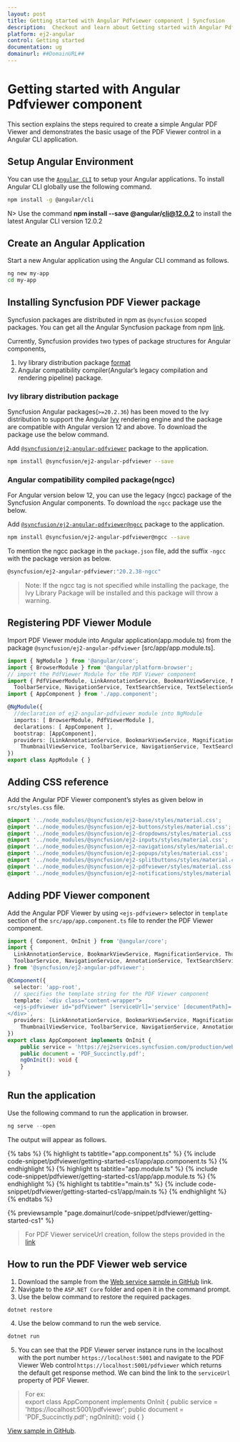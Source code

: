 ```yaml
---
layout: post
title: Getting started with Angular Pdfviewer component | Syncfusion
description:  Checkout and learn about Getting started with Angular Pdfviewer component of Syncfusion Essential JS 2 and more details.
platform: ej2-angular
control: Getting started 
documentation: ug
domainurl: ##DomainURL##
---
```


# Getting started with Angular Pdfviewer component

This section explains the steps required to create a simple Angular PDF Viewer and demonstrates the basic usage of the PDF Viewer control in a Angular CLI application.

## Setup Angular Environment

You can use the [`Angular CLI`](https://github.com/angular/angular-cli) to setup your Angular applications.
To install Angular CLI globally use the following command.

```bash
npm install -g @angular/cli
```

N> Use the command **npm install --save @angular/cli@12.0.2** to install the latest Angular CLI version 12.0.2

## Create an Angular Application

Start a new Angular application using the Angular CLI command as follows.

```bash
ng new my-app
cd my-app
```

## Installing Syncfusion PDF Viewer package

Syncfusion packages are distributed in npm as `@syncfusion` scoped packages. You can get all the Angular Syncfusion package from npm [link]( https://www.npmjs.com/search?q=%40syncfusion%2Fej2-angular- ).

Currently, Syncfusion provides two types of package structures for Angular components,
1. Ivy library distribution package [format](https://angular.io/guide/angular-package-format#angular-package-format)
2. Angular compatibility compiler(Angular’s legacy compilation and rendering pipeline) package.

### Ivy library distribution package

Syncfusion Angular packages(`>=20.2.36`) has been moved to the Ivy distribution to support the Angular [Ivy](https://docs.angular.lat/guide/ivy) rendering engine and the package are compatible with Angular version 12 and above. To download the package use the below command.

Add [`@syncfusion/ej2-angular-pdfviewer`](https://www.npmjs.com/package/@syncfusion/ej2-angular-pdfviewer/v/20.2.38) package to the application.

```bash
npm install @syncfusion/ej2-angular-pdfviewer --save
```

### Angular compatibility compiled package(ngcc)

For Angular version below 12, you can use the legacy (ngcc) package of the Syncfusion Angular components. To download the `ngcc` package use the below.

Add [`@syncfusion/ej2-angular-pdfviewer@ngcc`](https://www.npmjs.com/package/@syncfusion/ej2-angular-pdfviewer/v/20.2.38-ngcc) package to the application.

```bash
npm install @syncfusion/ej2-angular-pdfviewer@ngcc --save
```

To mention the ngcc package in the `package.json` file, add the suffix `-ngcc` with the package version as below.

```bash
@syncfusion/ej2-angular-pdfviewer:"20.2.38-ngcc"
```

>Note: If the ngcc tag is not specified while installing the package, the Ivy Library Package will be installed and this package will throw a warning.

## Registering PDF Viewer Module

Import PDF Viewer module into Angular application(app.module.ts) from the package `@syncfusion/ej2-angular-pdfviewer` [src/app/app.module.ts].

```typescript
import { NgModule } from '@angular/core';
import { BrowserModule } from '@angular/platform-browser';
// import the PdfViewer Module for the PDF Viewer component
import { PdfViewerModule, LinkAnnotationService, BookmarkViewService, MagnificationService, ThumbnailViewService,
  ToolbarService, NavigationService, TextSearchService, TextSelectionService, PrintService } from '@syncfusion/ej2-angular-pdfviewer';
import { AppComponent } from './app.component';

@NgModule({
  //declaration of ej2-angular-pdfviewer module into NgModule
  imports: [ BrowserModule, PdfViewerModule ],
  declarations: [ AppComponent ],
  bootstrap: [AppComponent],
  providers: [LinkAnnotationService, BookmarkViewService, MagnificationService,
    ThumbnailViewService, ToolbarService, NavigationService, TextSearchService, TextSelectionService, PrintService]
})
export class AppModule { }
```

## Adding CSS reference

Add the Angular PDF Viewer component’s styles as given below in `src/styles.css` file.

```css
@import '../node_modules/@syncfusion/ej2-base/styles/material.css';
@import '../node_modules/@syncfusion/ej2-buttons/styles/material.css';
@import '../node_modules/@syncfusion/ej2-dropdowns/styles/material.css';
@import '../node_modules/@syncfusion/ej2-inputs/styles/material.css';
@import '../node_modules/@syncfusion/ej2-navigations/styles/material.css';
@import '../node_modules/@syncfusion/ej2-popups/styles/material.css';
@import '../node_modules/@syncfusion/ej2-splitbuttons/styles/material.css';
@import '../node_modules/@syncfusion/ej2-pdfviewer/styles/material.css';
@import '../node_modules/@syncfusion/ej2-notifications/styles/material.css';
```

## Adding PDF Viewer component

Add the Angular PDF Viewer by using `<ejs-pdfviewer>` selector in `template` section of the `src/app/app.component.ts` file to render the PDF Viewer component.

```typescript
import { Component, OnInit } from '@angular/core';
import {
  LinkAnnotationService, BookmarkViewService, MagnificationService, ThumbnailViewService,
  ToolbarService, NavigationService, AnnotationService, TextSearchService, TextSelectionService, PrintService
} from '@syncfusion/ej2-angular-pdfviewer';

@Component({
  selector: 'app-root',
  // specifies the template string for the PDF Viewer component
  template: `<div class="content-wrapper">
  <ejs-pdfviewer id="pdfViewer" [serviceUrl]='service' [documentPath]='document' style="height:640px;display:block"></ejs-pdfviewer>
</div>`,
  providers: [LinkAnnotationService, BookmarkViewService, MagnificationService,
    ThumbnailViewService, ToolbarService, NavigationService, AnnotationService, TextSearchService, TextSelectionService, PrintService]
})
export class AppComponent implements OnInit {
    public service = 'https://ej2services.syncfusion.com/production/web-services/api/pdfviewer';
    public document = 'PDF_Succinctly.pdf';
    ngOnInit(): void {
    }
}
```

## Run the application

Use the following command to run the application in browser.

```javascript
ng serve --open
```

The output will appear as follows.

{% tabs %}
{% highlight ts tabtitle="app.component.ts" %}
{% include code-snippet/pdfviewer/getting-started-cs1/app/app.component.ts %}
{% endhighlight %}
{% highlight ts tabtitle="app.module.ts" %}
{% include code-snippet/pdfviewer/getting-started-cs1/app/app.module.ts %}
{% endhighlight %}
{% highlight ts tabtitle="main.ts" %}
{% include code-snippet/pdfviewer/getting-started-cs1/app/main.ts %}
{% endhighlight %}
{% endtabs %}
  
{% previewsample "page.domainurl/code-snippet/pdfviewer/getting-started-cs1" %}

> For PDF Viewer serviceUrl creation, follow the steps provided in the [link](https://ej2.syncfusion.com/documentation/pdfviewer/how-to/create-pdfviewer-service/)

## How to run the PDF Viewer web service
1. Download the sample from the [Web service sample in GitHub](https://github.com/SyncfusionExamples/EJ2-PDFViewer-WebServices) link.
2. Navigate to the `ASP.NET Core` folder and open it in the command prompt.
3. Use the below command to restore the required packages.
```sh
dotnet restore
```
4. Use the below command to run the web service.
```sh
dotnet run
```
5. You can see that the PDF Viewer server instance runs in the localhost with the port number `https://localhost:5001` and navigate to the PDF Viewer Web control `https://localhost:5001/pdfviewer` which returns the default get response method. We can bind the link to the `serviceUrl` property of PDF Viewer.

> For ex:  
export class AppComponent implements OnInit {
    public service = 'https://localhost:5001/pdfviewer';
    public document = 'PDF_Succinctly.pdf';
    ngOnInit(): void {
    }

[View sample in GitHub](https://github.com/SyncfusionExamples/angular-pdf-viewer-examples/tree/master/Getting%20started).
